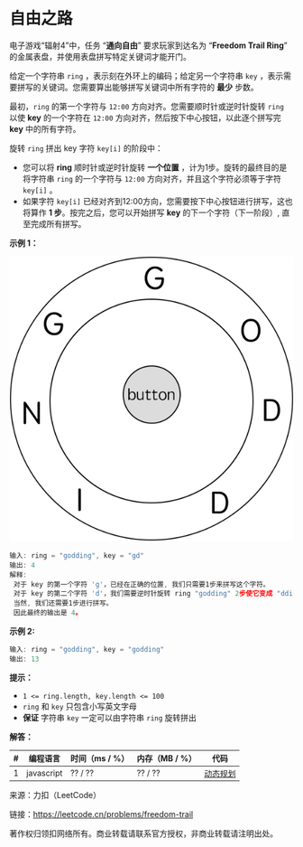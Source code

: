 # 自由之路

电子游戏“辐射4”中，任务 “**通向自由**” 要求玩家到达名为 “**Freedom Trail Ring**” 的金属表盘，并使用表盘拼写特定关键词才能开门。

给定一个字符串 `ring` ，表示刻在外环上的编码；给定另一个字符串 `key` ，表示需要拼写的关键词。您需要算出能够拼写关键词中所有字符的 **最少** 步数。

最初，`ring` 的第一个字符与 `12:00` 方向对齐。您需要顺时针或逆时针旋转 `ring` 以使 **key** 的一个字符在 `12:00` 方向对齐，然后按下中心按钮，以此逐个拼写完 **key** 中的所有字符。

旋转 `ring` 拼出 key 字符 `key[i]` 的阶段中：

- 您可以将 **ring** 顺时针或逆时针旋转 **一个位置** ，计为1步。旋转的最终目的是将字符串 `ring` 的一个字符与 `12:00` 方向对齐，并且这个字符必须等于字符 `key[i]` 。
- 如果字符 `key[i]` 已经对齐到12:00方向，您需要按下中心按钮进行拼写，这也将算作 **1 步**。按完之后，您可以开始拼写 **key** 的下一个字符（下一阶段）, 直至完成所有拼写。

**示例 1：**

![示例1](./eg1.jpg)

``` javascript
输入: ring = "godding", key = "gd"
输出: 4
解释:
 对于 key 的第一个字符 'g'，已经在正确的位置, 我们只需要1步来拼写这个字符。
 对于 key 的第二个字符 'd'，我们需要逆时针旋转 ring "godding" 2步使它变成 "ddinggo"。
 当然, 我们还需要1步进行拼写。
 因此最终的输出是 4。
```

**示例 2:**

``` javascript
输入: ring = "godding", key = "godding"
输出: 13
```

**提示：**

- `1 <= ring.length, key.length <= 100`
- `ring` 和 `key` 只包含小写英文字母
- **保证** 字符串 `key` 一定可以由字符串 `ring` 旋转拼出

**解答：**

**#**|**编程语言**|**时间（ms / %）**|**内存（MB / %）**|**代码**
--|--|--|--|--
1|javascript|?? / ??|?? / ??|[动态规划](./javascript/ac_v1.js)

来源：力扣（LeetCode）

链接：https://leetcode.cn/problems/freedom-trail

著作权归领扣网络所有。商业转载请联系官方授权，非商业转载请注明出处。
